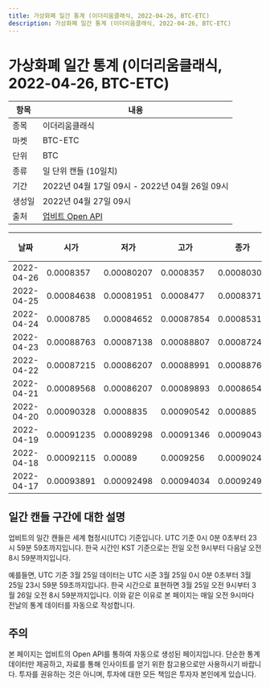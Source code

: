 ```yaml
---
title: 가상화폐 일간 통계 (이더리움클래식, 2022-04-26, BTC-ETC)
description: 가상화폐 일간 통계 (이더리움클래식, 2022-04-26, BTC-ETC)
---
```



가상화폐 일간 통계 (이더리움클래식, 2022-04-26, BTC-ETC)
===

|항목|내용|
|--|--|
|종목|이더리움클래식|
|마켓|BTC-ETC|
|단위|BTC|
|종류|일 단위 캔들 (10일치)|
|기간|2022년 04월 17일 09시 - 2022년 04월 26일 09시|
|생성일|2022년 04월 27일 09시|
|출처|[업비트 Open API](https://docs.upbit.com)|


|날짜|시가|저가|고가|종가|비고|
|--|--|--|--|--|--|
|2022-04-26|0.0008357|0.00080207|0.0008357|0.00080309|    |
|2022-04-25|0.00084638|0.00081951|0.0008477|0.00083716|    |
|2022-04-24|0.0008785|0.00084652|0.00087854|0.00085313|    |
|2022-04-23|0.00088763|0.00087138|0.00088807|0.0008724|    |
|2022-04-22|0.00087215|0.00086207|0.00088991|0.00088763|    |
|2022-04-21|0.00089568|0.00086207|0.00089893|0.00086543|    |
|2022-04-20|0.00090328|0.0008835|0.00090542|0.000885|    |
|2022-04-19|0.00091235|0.00089298|0.00091346|0.00090438|    |
|2022-04-18|0.00092115|0.00089|0.0009256|0.00090241|    |
|2022-04-17|0.00093891|0.00092498|0.00094034|0.00092498|    |


일간 캔들 구간에 대한 설명
---


업비트의 일간 캔들은 세계 협정시(UTC) 기준입니다. 
UTC 기준 0시 0분 0초부터 23시 59분 59초까지입니다. 
한국 시간인 KST 기준으로는 전일 오전 9시부터 다음날 오전 8시 59분까지입니다. 


예를들면, UTC 기준 3월 25일 데이터는 UTC 시준 3월 25일 0시 0분 0초부터 3월 25일 23시 59분 59초까지입니다. 
한국 시간으로 표현하면 3월 25일 오전 9시부터 3월 26일 오전 8시 59분까지입니다. 
이와 같은 이유로 본 페이지는 매일 오전 9시마다 전날의 통계 데이터를 자동으로 작성합니다. 


주의
---


본 페이지는 업비트의 Open API를 통하여 자동으로 생성된 페이지입니다. 
단순한 통계 데이터만 제공하고, 자료를 통해 인사이트를 얻기 위한 참고용으로만 사용하시기 바랍니다. 
투자를 권유하는 것은 아니며, 투자에 대한 모든 책임은 투자자 본인에게 있습니다. 
